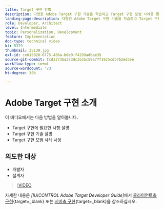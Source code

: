 ```yaml
---
title: Target 구현 방법
description: 다양한 Adobe Target 구현 기술을 학습하고 Target 구현 모범 사례를 활용합니다.
landing-page-description: 다양한 Adobe Target 구현 기술을 학습하고 Target 구현 모범 사례를 활용합니다.
role: Developer, Architect
level: Intermediate
topic: Personalization, Development
feature: Implementation
doc-type: technical video
kt: 5379
thumbnail: 35139.jpg
exl-id: ce615020-6775-486a-b0e0-f4298adbae39
source-git-commit: fcd2273ba373dc2b3bc59a77f1925cdb7b2ed3ee
workflow-type: tm+mt
source-wordcount: '73'
ht-degree: 38%

---
```


# Adobe Target 구현 소개

이 비디오에서는 다음 방법을 알아봅니다.

* Target 구현에 필요한 사항 설명
* Target 구현 기술 설명
* Target 구현 모범 사례 사용

## 의도한 대상

* 개발자
* 설계자

>[!VIDEO](https://video.tv.adobe.com/v/35139/?quality=12)

자세한 내용은 *[!UICONTROL Adobe Target Developer Guide]*&#x200B;에서 [클라이언트측 구현](https://experienceleague.adobe.com/docs/target-dev/developer/client-side/overview.html?lang=ko){target=_blank} 또는 [서버측 구현](https://experienceleague.adobe.com/docs/target-dev/developer/server-side/server-side-overview.html?lang=ko){target=_blank}을 참조하십시오.

